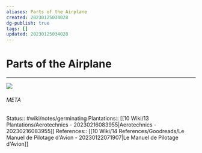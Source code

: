 ```yaml
---
aliases: Parts of the Airplane
created: 20230125034028
dg-publish: true
tags: []
updated: 20230125034028
---
```

# Parts of the Airplane
---
![](https://www.lavionnaire.fr/SiteImgCessna/CessnaComplet.png)



###### META
Status:: #wiki/notes/germinating 
Plantations:: [[10 Wiki/13 Plantations/Aerotechnics - 20230216083955\|Aerotechnics - 20230216083955]]
References:: [[10 Wiki/14 References/Goodreads/Le Manuel de Pilotage d'Avion - 20230122071907\|Le Manuel de Pilotage d'Avion]]
